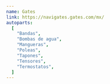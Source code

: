 ```yaml
---
name: Gates
link: https://navigates.gates.com/mx/
autoparts:
  [
    "Bandas",
    "Bombas de agua",
    "Mangueras",
    "Poleas",
    "Tapones",
    "Tensores",
    "Termostatos",
  ]
---
```

